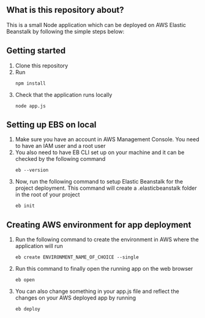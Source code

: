 ## What is this repository about?
This is a small Node application which can be deployed on AWS Elastic Beanstalk by following the simple steps below:

## Getting started
1. Clone this repository
1. Run
    ```
    npm install
    ```
1. Check that the application runs locally
    ```
    node app.js
    ```
## Setting up EBS on local
1. Make sure you have an account in AWS Management Console. You need to have an IAM user and a root user
1. You also need to have EB CLI set up on your machine and it can be checked by the following command
    ```
    eb --version
    ```
1. Now, run the following command to setup Elastic Beanstalk for the project deployment. This command will create a .elasticbeanstalk folder in the root of your project
    ```
    eb init
    ```
## Creating AWS environment for app deployment
1. Run the following command to create the environment in AWS where the application will run
    ```
    eb create ENVIRONMENT_NAME_OF_CHOICE --single
    ```
1. Run this command to finally open the running app on the web browser
    ```
    eb open
    ```
1. You can also change something in your app.js file and reflect the changes on your AWS deployed app by running
    ```
    eb deploy
    ```
